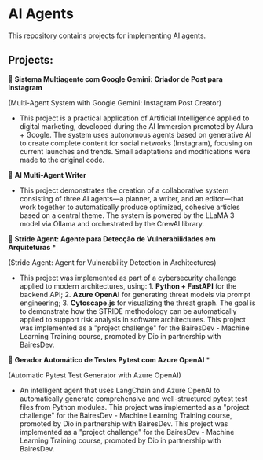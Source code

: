 # AI Agents
This repository contains projects for implementing AI agents. 

## Projects:

🤖 **Sistema Multiagente com Google Gemini: Criador de Post para Instagram**

(Multi-Agent System with Google Gemini: Instagram Post Creator)
 - This project is a practical application of Artificial Intelligence applied to digital marketing, developed during the AI ​​Immersion promoted by Alura + Google. The system uses autonomous agents based on generative AI to create complete content for social networks (Instagram), focusing on current launches and trends. Small adaptations and modifications were made to the original code.

🤖 **AI Multi-Agent Writer**
- This project demonstrates the creation of a collaborative system consisting of three AI agents—a planner, a writer, and an editor—that work together to automatically produce optimized, cohesive articles based on a central theme. The system is powered by the LLaMA 3 model via Ollama and orchestrated by the CrewAI library.

🤖 **Stride Agent: Agente para Detecção de Vulnerabilidades em Arquiteturas** *

(Stride Agent: Agent for Vulnerability Detection in Architectures)
- This project was implemented as part of a cybersecurity challenge applied to modern architectures, using: 1. **Python + FastAPI** for the backend API; 2. **Azure OpenAI** for generating threat models via prompt engineering; 3. **Cytoscape.js** for visualizing the threat graph. The goal is to demonstrate how the STRIDE methodology can be automatically applied to support risk analysis in software architectures. This project was implemented as a "project challenge" for the BairesDev - Machine Learning Training course, promoted by Dio in partnership with BairesDev.

🤖 **Gerador Automático de Testes Pytest com Azure OpenAI** *

(Automatic Pytest Test Generator with Azure OpenAI)
- An intelligent agent that uses LangChain and Azure OpenAI to automatically generate comprehensive and well-structured pytest test files from Python modules. This project was implemented as a "project challenge" for the BairesDev - Machine Learning Training course, promoted by Dio in partnership with BairesDev. This project was implemented as a "project challenge" for the BairesDev - Machine Learning Training course, promoted by Dio in partnership with BairesDev.
